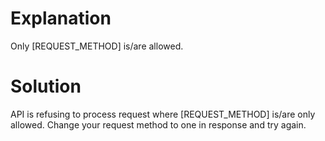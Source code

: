 # Explanation
Only [REQUEST_METHOD] is/are allowed.

# Solution
API is refusing to process request where [REQUEST_METHOD] is/are only allowed. Change your request method to one in response and try again.
